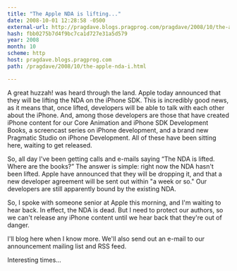```yaml
---
title: "The Apple NDA is lifting..."
date: 2008-10-01 12:28:58 -0500
external-url: http://pragdave.blogs.pragprog.com/pragdave/2008/10/the-apple-nda-i.html
hash: fbb0275b7d4f9bc7ca1d727e31a5d579
year: 2008
month: 10
scheme: http
host: pragdave.blogs.pragprog.com
path: /pragdave/2008/10/the-apple-nda-i.html

---
```






A great huzzah! was heard through the land. Apple today announced that they will be lifting the NDA on the iPhone SDK. This is incredibly good news, as it means that, once lifted, developers will be able to talk with each other about the iPhone. And, among those developers are those that have created iPhone content for our Core Animation and iPhone SDK Development Books, a screencast series on iPhone development, and a brand new Pragmatic Studio on iPhone Development. All of these have been sitting here, waiting to get released.


So, all day I've been getting calls and e-mails saying “The NDA is lifted. Where are the books?” The answer is simple: right now the NDA hasn't been lifted. Apple have announced that they will be dropping it, and that a new developer agreement will be sent out within "a week or so." Our developers are still apparently bound by the existing NDA.


So, I spoke with someone senior at Apple this morning, and I'm waiting to hear back. In effect, the NDA is dead. But I need to protect our authors, so we can't release any iPhone content until we hear back that they're out of danger.


I'll blog here when I know more. We'll also send out an e-mail to our announcement mailing list and RSS feed.


Interesting times...

